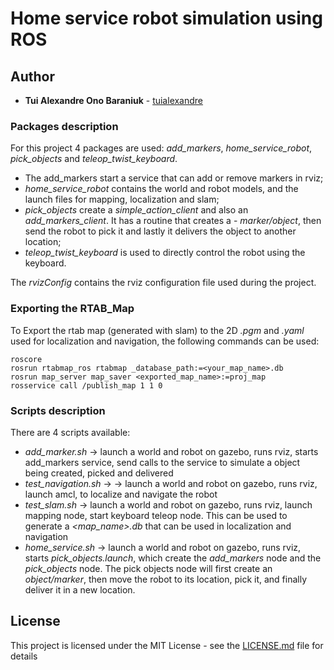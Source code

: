 # Home service robot simulation using ROS

## Author

* **Tui Alexandre Ono Baraniuk** - [tuialexandre](https://github.com/tuialexandre)


### Packages description

For this project 4 packages are used: *add_markers*, *home_service_robot*, *pick_objects* and *teleop_twist_keyboard*.

- The add_markers start a service that can add or remove markers in rviz;
- *home_service_robot* contains the world and robot models, and the launch files for mapping, localization and slam;
- *pick_objects* create a *simple_action_client* and also an *add_markers_client*. It has a routine that creates a - *marker/object*, then send the robot to pick it and lastly it delivers the object to another location;
- *teleop_twist_keyboard* is used to directly control the robot using the keyboard.

The *rvizConfig* contains the rviz configuration file used during the project.

### Exporting the RTAB_Map
To Export the rtab map (generated with slam) to the 2D *.pgm* and *.yaml* used for localization and navigation, the following commands can be used:

```
roscore
rosrun rtabmap_ros rtabmap _database_path:=<your_map_name>.db
rosrun map_server map_saver <exported_map_name>:=proj_map
rosservice call /publish_map 1 1 0
```

### Scripts description
There are 4 scripts available:
- *add_marker.sh* -> launch a world and robot on gazebo, runs rviz, starts add_markers service, send calls to the service to simulate a object being created, picked and delivered
- *test_navigation.sh* -> -> launch a world and robot on gazebo, runs rviz, launch amcl, to localize and navigate the robot
- *test_slam.sh* -> launch a world and robot on gazebo, runs rviz, launch mapping node, start keyboard teleop node. This can be used to generate a *<map_name>.db* that can be used in localization and navigation
- *home_service.sh* -> launch a world and robot on gazebo, runs rviz, starts *pick_objects.launch*, which create the *add_markers* node and the *pick_objects* node. The pick objects node will first create an *object/marker*, then move the robot to its location, pick it, and finally deliver it in a new location.

## License

This project is licensed under the MIT License - see the [LICENSE.md](LICENSE.md) file for details
